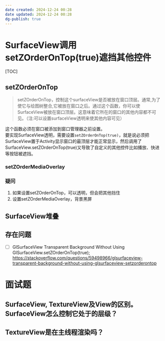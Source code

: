 ```yaml
---
date created: 2024-12-24 00:28
date updated: 2024-12-24 00:28
dg-publish: true
---
```


# SurfaceView调用setZOrderOnTop(true)遮挡其他控件

[TOC]

## setZOrderOnTop

> setZOrderOnTop，控制这个surfaceView是否被放在窗口顶层。通常,为了使它与绘图树整合,它被放在窗口之后。通过这个函数，你可以使SurfaceView被放在窗口顶层。这意味着它所在的窗口的其他内容都不可见。（注:可以设置surfaceView透明来使其他内容可见）

这个函数必须在窗口被添加到窗口管理器之前设置。<br />要实现SurfaceView透明，需要设置`setZOrderOnTop(true)`，就是说必须把SurfaceView置于Activity显示窗口的最顶层才能正常显示，然后调用了SurfaceView.setZOrderOnTop(true)又导致了自定义的其他控件比如播放、快进等按钮被遮挡。

### setZOrderMediaOverlay

### 疑问

1. 如果设置setZOrderOnTop，可以透明，但会把其他挡住
2. 设置setZOrderMediaOverlay，背景黑屏

## SurfaceView堆叠

## 存在问题

- [ ] GlSurfaceView Transparent Background Without Using GlSurfaceView.setZOrderOnTop(true);<br /><https://stackoverflow.com/questions/59498966/glsurfaceview-transparent-background-without-using-glsurfaceview-setzorderontop>

# 面试题

## SurfaceView, TextureView及View的区别。SurfaceView怎么控制它处于的层级？

## TextureView是在主线程渲染吗？
